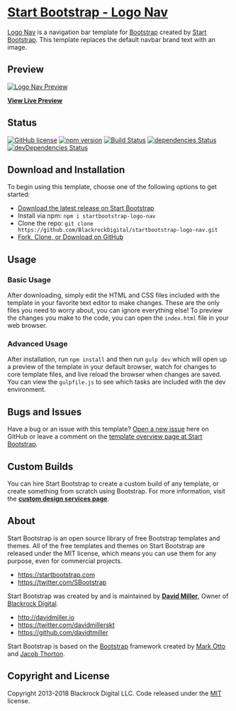 # [Start Bootstrap - Logo Nav](https://startbootstrap.com/template-overviews/logo-nav/)

[Logo Nav](http://startbootstrap.com/template-overviews/logo-nav/) is a navigation bar template for [Bootstrap](http://getbootstrap.com/) created by [Start Bootstrap](http://startbootstrap.com/). This template replaces the default navbar brand text with an image.

## Preview

[![Logo Nav Preview](https://startbootstrap.com/assets/img/templates/logo-nav.jpg)](https://blackrockdigital.github.io/startbootstrap-logo-nav/)

**[View Live Preview](https://blackrockdigital.github.io/startbootstrap-logo-nav/)**

## Status

[![GitHub license](https://img.shields.io/badge/license-MIT-blue.svg)](https://raw.githubusercontent.com/BlackrockDigital/startbootstrap-logo-nav/master/LICENSE)
[![npm version](https://img.shields.io/npm/v/startbootstrap-logo-nav.svg)](https://www.npmjs.com/package/startbootstrap-logo-nav)
[![Build Status](https://travis-ci.org/BlackrockDigital/startbootstrap-logo-nav.svg?branch=master)](https://travis-ci.org/BlackrockDigital/startbootstrap-logo-nav)
[![dependencies Status](https://david-dm.org/BlackrockDigital/startbootstrap-logo-nav/status.svg)](https://david-dm.org/BlackrockDigital/startbootstrap-logo-nav)
[![devDependencies Status](https://david-dm.org/BlackrockDigital/startbootstrap-logo-nav/dev-status.svg)](https://david-dm.org/BlackrockDigital/startbootstrap-logo-nav?type=dev)

## Download and Installation

To begin using this template, choose one of the following options to get started:
* [Download the latest release on Start Bootstrap](https://startbootstrap.com/template-overviews/logo-nav/)
* Install via npm: `npm i startbootstrap-logo-nav`
* Clone the repo: `git clone https://github.com/BlackrockDigital/startbootstrap-logo-nav.git`
* [Fork, Clone, or Download on GitHub](https://github.com/BlackrockDigital/startbootstrap-logo-nav)

## Usage

### Basic Usage

After downloading, simply edit the HTML and CSS files included with the template in your favorite text editor to make changes. These are the only files you need to worry about, you can ignore everything else! To preview the changes you make to the code, you can open the `index.html` file in your web browser.

### Advanced Usage

After installation, run `npm install` and then run `gulp dev` which will open up a preview of the template in your default browser, watch for changes to core template files, and live reload the browser when changes are saved. You can view the `gulpfile.js` to see which tasks are included with the dev environment.

## Bugs and Issues

Have a bug or an issue with this template? [Open a new issue](https://github.com/BlackrockDigital/startbootstrap-logo-nav/issues) here on GitHub or leave a comment on the [template overview page at Start Bootstrap](http://startbootstrap.com/template-overviews/logo-nav/).

## Custom Builds

You can hire Start Bootstrap to create a custom build of any template, or create something from scratch using Bootstrap. For more information, visit the **[custom design services page](https://startbootstrap.com/bootstrap-design-services/)**.

## About

Start Bootstrap is an open source library of free Bootstrap templates and themes. All of the free templates and themes on Start Bootstrap are released under the MIT license, which means you can use them for any purpose, even for commercial projects.

* https://startbootstrap.com
* https://twitter.com/SBootstrap

Start Bootstrap was created by and is maintained by **[David Miller](http://davidmiller.io/)**, Owner of [Blackrock Digital](http://blackrockdigital.io/).

* http://davidmiller.io
* https://twitter.com/davidmillerskt
* https://github.com/davidtmiller

Start Bootstrap is based on the [Bootstrap](http://getbootstrap.com/) framework created by [Mark Otto](https://twitter.com/mdo) and [Jacob Thorton](https://twitter.com/fat).

## Copyright and License

Copyright 2013-2018 Blackrock Digital LLC. Code released under the [MIT](https://github.com/BlackrockDigital/startbootstrap-logo-nav/blob/gh-pages/LICENSE) license.
